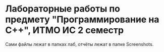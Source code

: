 # Лабораторные работы по предмету "Программирование на C++", ИТМО ИС 2 семестр

Сами файлы лежат в папках лаб, отчёты лежат в папке Screenshots.
